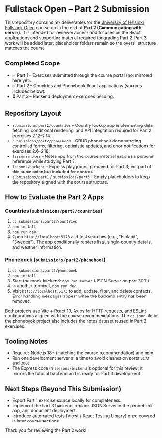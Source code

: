 # Fullstack Open – Part 2 Submission

This repository contains my deliverables for the [University of Helsinki Fullstack Open](https://fullstackopen.com/en/) course up to the end of **Part 2 (Communicating with server)**. It is intended for reviewer access and focuses on the React applications and supporting material required for grading Part 2. Part 3 work will be added later; placeholder folders remain so the overall structure matches the course.

## Completed Scope
- ✅ Part 1 – Exercises submitted through the course portal (not mirrored here yet).
- ✅ Part 2 – Countries and Phonebook React applications (sources included below).
- ⏳ Part 3 – Backend deployment exercises pending.

## Repository Layout
- `submissions/part2/countries` – Country lookup app implementing data fetching, conditional rendering, and API integration required for Part 2 exercises 2.12–2.14.
- `submissions/part2/phonebook` – CRUD phonebook demonstrating controlled forms, filtering, optimistic updates, and error notifications for exercises 2.6–2.18.
- `lessons/notes` – Notes app from the course material used as a personal reference while studying Part 2.
- `lessons/backend` – Express playground prepared for Part 3; not part of this submission but included for context.
- `submissions/part1` / `submissions/part3` – Empty placeholders to keep the repository aligned with the course structure.

## How to Evaluate the Part 2 Apps

### Countries (`submissions/part2/countries`)
1. `cd submissions/part2/countries`
2. `npm install`
3. `npm run dev`
4. Open `http://localhost:5173` and test searches (e.g., "Finland", "Sweden"). The app conditionally renders lists, single-country details, and weather information.

### Phonebook (`submissions/part2/phonebook`)
1. `cd submissions/part2/phonebook`
2. `npm install`
3. Start the mock backend: `npm run server` (JSON Server on port 3001)
4. In another terminal, `npm run dev`
5. Visit `http://localhost:5173` to add, update, filter, and delete contacts. Error handling messages appear when the backend entry has been removed.

Both projects use Vite + React 19, Axios for HTTP requests, and ESLint configurations aligned with the course recommendations. The `db.json` file in the phonebook project also includes the notes dataset reused in Part 2 exercises.

## Tooling Notes
- Requires Node.js 18+ (matching the course recommendation) and npm.
- Run one development server at a time to avoid clashes on ports `5173` and `3001`.
- The Express code in `lessons/backend` is optional for this review; it mirrors the tutorial backend and is ready for Part 3 development.

## Next Steps (Beyond This Submission)
- Export Part 1 exercise source locally for completeness.
- Implement the Part 3 backend, replace JSON Server in the phonebook app, and document deployment.
- Introduce automated tests (Vitest / React Testing Library) once covered in later course sections.

Thank you for reviewing the Part 2 work!
